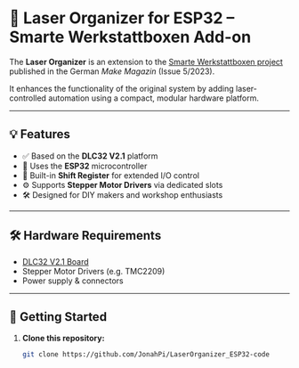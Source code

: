 # 🔧 Laser Organizer for ESP32 – Smarte Werkstattboxen Add-on

The **Laser Organizer** is an extension to the [Smarte Werkstattboxen project](https://www.heise.de/select/make/2023/5/2317908275419508878) published in the German *Make Magazin* (Issue 5/2023).

It enhances the functionality of the original system by adding laser-controlled automation using a compact, modular hardware platform.

---

## 💡 Features

- ✅ Based on the **DLC32 V2.1** platform
- 🔌 Uses the **ESP32** microcontroller
- 🧠 Built-in **Shift Register** for extended I/O control
- ⚙️ Supports **Stepper Motor Drivers** via dedicated slots
- 🛠️ Designed for DIY makers and workshop enthusiasts

---

## 🛠️ Hardware Requirements

- [DLC32 V2.1 Board](https://github.com/makerbase-mks/MKS-DLC32)
- Stepper Motor Drivers (e.g. TMC2209)
- Power supply & connectors

---

## 🚀 Getting Started

1. **Clone this repository:**

   ```bash
   git clone https://github.com/JonahPi/LaserOrganizer_ESP32-code
